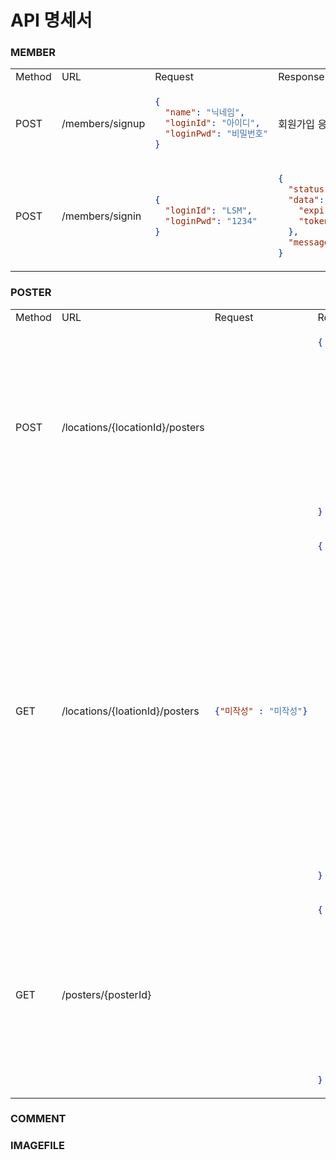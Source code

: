 # API 명세서

### MEMBER

<table>
  <td>Method</td>
  <td>URL</td>
  <td>Request</td>
  <td>Response</td>
  <td>Description</td>
  <tr>
    <td>POST</td>
    <td>/members/signup</td>
  <td>

```json
{
  "name": "닉네임",
  "loginId": "아이디",
  "loginPwd": "비밀번호"
}
```

  </td>
    <td>회원가입 응답(미작성)</td>
    <td>회원가입</td>
  </tr>

  <tr>
    <td>POST</td>
    <td>/members/signin</td>
<td>

```json
{
  "loginId": "LSM",
  "loginPwd": "1234"
}
```

</td>
<td>

```json
{
  "status": "success",
  "data": {
    "expire_in": 1500,
    "token": "tokenString"
  },
  "message": "성공적으로 로그인하였습니다."
}
```

</td>
    <td>로그인</td>
  </tr>

</table>

### POSTER

<table>
  <td>Method</td>
  <td>URL</td>
  <td>Request</td>
  <td>Response</td>
  <td>Description</td>
  <tr>
    <td>POST</td>
    <td>/locations/{locationId}/posters</td>
  <td>

```json

```

  </td>
<td>

```json
{
  "status": "success",
  "data": {
    "id": 3,
    "writer": {
      "id": 12,
      "name": "TESTNAME",
      "role": "USER",
      "regDate": "2024-01-20T16:11:55",
      "type": "NORMAL"
    },
    "title": "title3",
    "content": "content3",
    "regDate": "2024-01-21T14:50:43.340146"
  },
  "message": "게시글 작성 성공."
}
```

</td>
    <td>게시글 작성</td>
  </tr>

  <tr>
    <td>GET</td>
    <td>/locations/{loationId}/posters</td>
<td>

```json
{"미작성" : "미작성"}
```

</td>
<td>

```json
{
  "status": "success",
  "data": [
    {
      "id": 1,
      "writer": {
        "id": 12,
        "name": "TESTNAME",
        "role": "USER",
        "regDate": "2024-01-20T16:11:55",
        "type": "NORMAL"
      },
      "title": "title",
      "content": "content",
      "regDate": "2024-01-21T14:25:09"
    },
    {
      "id": 2,
      "writer": {
        "id": 12,
        "name": "TESTNAME",
        "role": "USER",
        "regDate": "2024-01-20T16:11:55",
        "type": "NORMAL"
      },
      "title": "title2",
      "content": "content2",
      "regDate": "2024-01-21T14:29:41"
    }
  ],
  "message": "전체 게시글 조회 성공."
}
```

</td>
    <td>전체 게시글 조회</td>
  </tr>

<tr>
    <td>GET</td>
    <td>/posters/{posterId}</td>
<td>
</td>
<td>

```json
{
  "status": "success",
  "data": {
    "id": 2,
    "writer": {
      "id": 12,
      "name": "TESTNAME",
      "role": "USER",
      "regDate": "2024-01-20T16:11:55",
      "type": "NORMAL"
    },
    "title": "title2",
    "content": "content2",
    "regDate": "2024-01-21T14:29:41"
  },
  "message": "특정 게시글 조회 성공."
}
```

</td>
    <td>특정 게시글 조회</td>
  </tr>

</table>


### COMMENT

### IMAGEFILE

